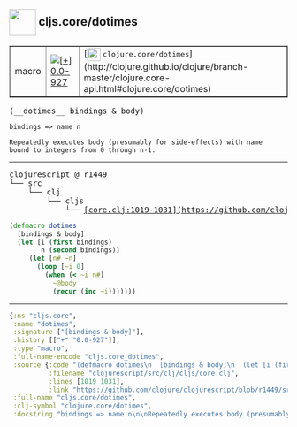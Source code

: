 ## <img width="48px" valign="middle" src="http://i.imgur.com/Hi20huC.png"> cljs.core/dotimes

 <table border="1">
<tr>
<td>macro</td>
<td><a href="https://github.com/cljsinfo/api-refs/tree/0.0-927"><img valign="middle" alt="[+] 0.0-927" src="https://img.shields.io/badge/+-0.0--927-lightgrey.svg"></a> </td>
<td>
[<img height="24px" valign="middle" src="http://i.imgur.com/1GjPKvB.png"> <samp>clojure.core/dotimes</samp>](http://clojure.github.io/clojure/branch-master/clojure.core-api.html#clojure.core/dotimes)
</td>
</tr>
</table>

 <samp>
(__dotimes__ bindings & body)<br>
</samp>

```
bindings => name n

Repeatedly executes body (presumably for side-effects) with name
bound to integers from 0 through n-1.
```

---

 <pre>
clojurescript @ r1449
└── src
    └── clj
        └── cljs
            └── <ins>[core.clj:1019-1031](https://github.com/clojure/clojurescript/blob/r1449/src/clj/cljs/core.clj#L1019-L1031)</ins>
</pre>

```clj
(defmacro dotimes
  [bindings & body]
  (let [i (first bindings)
        n (second bindings)]
    `(let [n# ~n]
       (loop [~i 0]
         (when (< ~i n#)
           ~@body
           (recur (inc ~i)))))))
```


---

```clj
{:ns "cljs.core",
 :name "dotimes",
 :signature ["[bindings & body]"],
 :history [["+" "0.0-927"]],
 :type "macro",
 :full-name-encode "cljs.core_dotimes",
 :source {:code "(defmacro dotimes\n  [bindings & body]\n  (let [i (first bindings)\n        n (second bindings)]\n    `(let [n# ~n]\n       (loop [~i 0]\n         (when (< ~i n#)\n           ~@body\n           (recur (inc ~i)))))))",
          :filename "clojurescript/src/clj/cljs/core.clj",
          :lines [1019 1031],
          :link "https://github.com/clojure/clojurescript/blob/r1449/src/clj/cljs/core.clj#L1019-L1031"},
 :full-name "cljs.core/dotimes",
 :clj-symbol "clojure.core/dotimes",
 :docstring "bindings => name n\n\nRepeatedly executes body (presumably for side-effects) with name\nbound to integers from 0 through n-1."}

```
